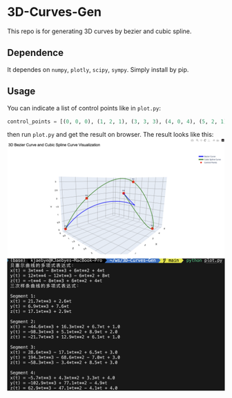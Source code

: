 # 3D-Curves-Gen
This repo is for generating 3D curves by bezier and cubic spline.

## Dependence
It dependes on `numpy`, `plotly`, `scipy`, `sympy`. Simply install by pip.

## Usage
You can indicate a list of control points like in `plot.py`:
```python
control_points = [(0, 0, 0), (1, 2, 1), (3, 3, 3), (4, 0, 4), (5, 2, 1)]
```
then run `plot.py` and get the result on browser. The result looks like this:
![alt text](image.png)
![alt text](image-1.png)